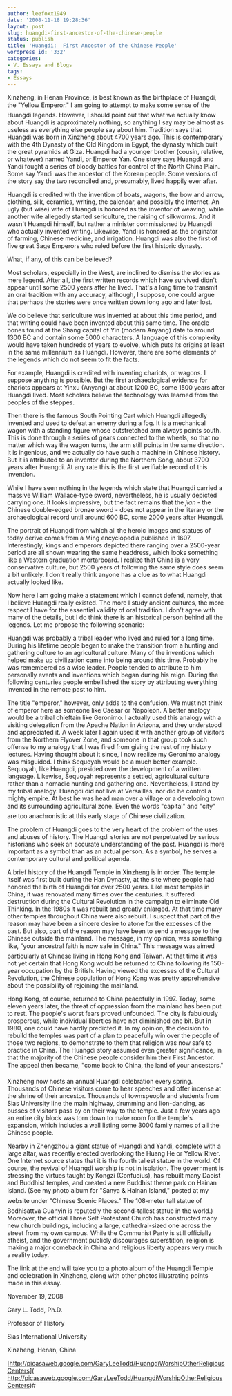 ```yaml
---
author: leefoxx1949
date: '2008-11-18 19:28:36'
layout: post
slug: huangdi-first-ancestor-of-the-chinese-people
status: publish
title: 'Huangdi:  First Ancestor of the Chinese People'
wordpress_id: '332'
categories:
- V. Essays and Blogs
tags:
- Essays
---
```


Xinzheng, in Henan Province, is best known as the birthplace of Huangdi, the
"Yellow Emperor." I am going to attempt to make some sense of the Huangdi
legends. However, I should point out that what we actually know about Huangdi
is approximately nothing, so anything I say may be almost as useless as
everything else people say about him.  Tradition says that Huangdi was born in
Xinzheng about 4700 years ago. This is contemporary with the 4th Dynasty of
the Old Kingdom in Egypt, the dynasty which built the great pyramids at Giza.
Huangdi had a younger brother (cousin, relative, or whatever) named Yandi, or
Emperor Yan. One story says Huangdi and Yandi fought a series of bloody
battles for control of the North China Plain. Some say Yandi was the ancestor
of the Korean people. Some versions of the story say the two reconciled and,
presumably, lived happily ever after.

Huangdi is credited with the invention of boats, wagons, the bow and arrow,
clothing, silk, ceramics, writing, the calendar, and possibly the Internet. An
ugly (but wise) wife of Huangdi is honored as the inventor of weaving, while
another wife allegedly started sericulture, the raising of silkworms. And it
wasn't Huangdi himself, but rather a minister commissioned by Huangdi who
actually invented writing. Likewise, Yandi is honored as the originator of
farming, Chinese medicine, and irrigation. Huangdi was also the first of five
great Sage Emperors who ruled before the first historic dynasty.

What, if any, of this can be believed?

Most scholars, especially in the West, are inclined to dismiss the stories as
mere legend. After all, the first written records which have survived didn't
appear until some 2500 years after he lived. That's a long time to transmit an
oral tradition with any accuracy, although, I suppose, one could argue that
perhaps the stories were once written down long ago and later lost.

We do believe that sericulture was invented at about this time period, and
that writing could have been invented about this same time. The oracle bones
found at the Shang capital of Yin (modern Anyang) date to around 1300 BC and
contain some 5000 characters. A language of this complexity would have taken
hundreds of years to evolve, which puts its origins at least in the same
millennium as Huangdi. However, there are some elements of the legends which
do not seem to fit the facts.

For example, Huangdi is credited with inventing chariots, or wagons. I suppose
anything is possible. But the first archaeological evidence for chariots
appears at Yinxu (Anyang) at about 1200 BC, some 1500 years after Huangdi
lived. Most scholars believe the technology was learned from the peoples of
the steppes.

Then there is the famous South Pointing Cart which Huangdi allegedly invented
and used to defeat an enemy during a fog. It is a mechanical wagon with a
standing figure whose outstretched arm always points south. This is done
through a series of gears connected to the wheels, so that no matter which way
the wagon turns, the arm still points in the same direction. It is ingenious,
and we actually do have such a machine in Chinese history. But it is
attributed to an inventor during the Northern Song, about 3700 years after
Huangdi. At any rate this is the first verifiable record of this invention.

While I have seen nothing in the legends which state that Huangdi carried a
massive William Wallace-type sword, nevertheless, he is usually depicted
carrying one. It looks impressive, but the fact remains that the _jian_ - the
Chinese double-edged bronze sword - does not appear in the literary or the
archaeological record until around 600 BC, some 2000 years after Huangdi.

The portrait of Huangdi from which all the heroic images and statues of today
derive comes from a Ming encyclopedia published in 1607. Interestingly, kings
and emperors depicted there ranging over a 2500-year period are all shown
wearing the same headdress, which looks something like a Western graduation
mortarboard. I realize that China is a very conservative culture, but 2500
years of following the same style does seem a bit unlikely. I don't really
think anyone has a clue as to what Huangdi actually looked like.

Now here I am going make a statement which I cannot defend, namely, that I
believe Huangdi really existed. The more I study ancient cultures, the more
respect I have for the essential validity of oral tradition. I don't agree
with many of the details, but I do think there is an historical person behind
all the legends. Let me propose the following scenario:

Huangdi was probably a tribal leader who lived and ruled for a long time.
During his lifetime people began to make the transition from a hunting and
gathering culture to an agricultural culture. Many of the inventions which
helped make up civilization came into being around this time. Probably he was
remembered as a wise leader. People tended to attribute to him personally
events and inventions which began during his reign. During the following
centuries people embellished the story by attributing everything invented in
the remote past to him.

The title "emperor," however, only adds to the confusion. We must not think of
emperor here as someone like Caesar or Napoleon. A better analogy would be a
tribal chieftain like Geronimo. I actually used this analogy with a visiting
delegation from the Apache Nation in Arizona, and they understood and
appreciated it. A week later I again used it with another group of visitors
from the Northern Flyover Zone, and someone in that group took such offense to
my analogy that I was fired from giving the rest of my history lectures.
Having thought about it since, I now realize my Geronimo analogy was
misguided. I think Sequoyah would be a much better example. Sequoyah, like
Huangdi, presided over the development of a written language. Likewise,
Sequoyah represents a settled, agricultural culture rather than a nomadic
hunting and gathering one. Nevertheless, I stand by my tribal analogy. Huangdi
did not live at Versailles, nor did he control a mighty empire. At best he was
head man over a village or a developing town and its surrounding agricultural
zone. Even the words "capital" and "city" are too anachronistic at this
early stage of Chinese civilization.

The problem of Huangdi goes to the very heart of the problem of the uses and
abuses of history. The Huangdi stories are not perpetuated by serious
historians who seek an accurate understanding of the past. Huangdi is more
important as a symbol than as an actual person. As a symbol, he serves a
contemporary cultural and political agenda.

A brief history of the Huangdi Temple in Xinzheng is in order. The temple
itself was first built during the Han Dynasty, at the site where people had
honored the birth of Huangdi for over 2500 years. Like most temples in China,
it was renovated many times over the centuries. It suffered destruction during
the Cultural Revolution in the campaign to eliminate Old Thinking. In the
1980s it was rebuilt and greatly enlarged. At that time many other temples
throughout China were also rebuilt. I suspect that part of the reason may have
been a sincere desire to atone for the excesses of the past. But also, part of
the reason may have been to send a message to the Chinese outside the
mainland. The message, in my opinion, was something like, "your ancestral
faith is now safe in China." This message was aimed particularly at Chinese
living in Hong Kong and Taiwan. At that time it was not yet certain that Hong
Kong would be returned to China following its 150-year occupation by the
British. Having viewed the excesses of the Cultural Revolution, the Chinese
population of Hong Kong was pretty apprehensive about the possibility of
rejoining the mainland.

Hong Kong, of course, returned to China peacefully in 1997. Today, some eleven
years later, the threat of oppression from the mainland has been put to rest.
The people's worst fears proved unfounded. The city is fabulously prosperous,
while individual liberties have not diminished one bit. But in 1980, one could
have hardly predicted it. In my opinion, the decision to rebuild the temples
was part of a plan to peacefully win over the people of those two regions, to
demonstrate to them that religion was now safe to practice in China. The
Huangdi story assumed even greater significance, in that the majority of the
Chinese people consider him their First Ancestor. The appeal then became,
"come back to China, the land of your ancestors."

Xinzheng now hosts an annual Huangdi celebration every spring. Thousands of
Chinese visitors come to hear speeches and offer incense at the shrine of
their ancestor. Thousands of townspeople and students from Sias University
line the main highway, drumming and lion-dancing, as busses of visitors pass
by on their way to the temple. Just a few years ago an entire city block was
torn down to make room for the temple's expansion, which includes a wall
listing some 3000 family names of all the Chinese people.

Nearby in Zhengzhou a giant statue of Huangdi and Yandi, complete with a large
altar, was recently erected overlooking the Huang He or Yellow River. One
Internet source states that it is the fourth tallest statue in the world. Of
course, the revival of Huangdi worship is not in isolation. The government is
stressing the virtues taught by Kongzi (Confucius), has rebuilt many Daoist
and Buddhist temples, and created a new Buddhist theme park on Hainan Island.
(See my photo album for "Sanya & Hainan Island," posted at my website under
"Chinese Scenic Places." The 108-meter tall statue of Bodhisattva Guanyin is
reputedly the second-tallest statue in the world.) Moreover, the official
Three Self Protestant Church has constructed many new church buildings,
including a large, cathedral-sized one across the street from my own campus.
While the Communist Party is still officially atheist, and the government
publicly discourages superstition, religion is making a major comeback in
China and religious liberty appears very much a reality today.

The link at the end will take you to a photo album of the Huangdi Temple and
celebration in Xinzheng, along with other photos illustrating points made in
this essay.

November 19, 2008

Gary L. Todd, Ph.D.

Professor of History

Sias International University

Xinzheng, Henan, China

[http://picasaweb.google.com/GaryLeeTodd/HuangdiWorshipOtherReligiousCenters](
http://picasaweb.google.com/GaryLeeTodd/HuangdiWorshipOtherReligiousCenters)#

